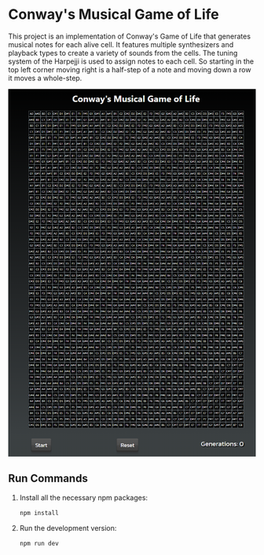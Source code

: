 # Conway's Musical Game of Life

This project is an implementation of Conway's Game of Life that generates musical notes for each alive cell. It features multiple synthesizers and playback types to create a variety of sounds from the cells. The tuning system of the Harpejji is used to assign notes to each cell. So starting in the top left corner moving right is a half-step    of a note and moving down a row it moves a whole-step.

![Screenshot of the main grid of the game.](./public/assets/mainView.png)

## Run Commands

1. Install all the necessary npm packages:
    ```bash
    npm install
    ```
2. Run the development version:
    ```bash
    npm run dev
    ```

